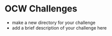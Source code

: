 # OCW Challenges

- make a new directory for your challenge
- add a brief description of your challenge here
